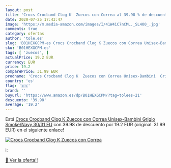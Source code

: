 ```yaml
---
layout: post
title: 'Crocs Crocband Clog K  Zuecos con Correa al 39.98 % de descuento'
date: 2020-07-25 17:43:47
image: 'https://m.media-amazon.com/images/I/41W4iC7nCML._SL400_.jpg'
comments: true
category: ofertas
author: 'tole.es'
slug: 'B01HEXGCPM-es Crocs Crocband Clog K Zuecos con Correa Unisex-Bambini...'
sku: 'B01HEXGCPM-es'
tags: [ 'zuecos', ]
actualPrice: 19.2 EUR
currency: EUR
price: 19.2
comparePrice: 31.99 EUR
prodname: 'Crocs Crocband Clog K  Zuecos con Correa Unisex-Bambini  Grigio  Smoke/Navy   30/31 EU'
country: 'es'
flag: '🇪🇸'
brand: ''
buyurl: 'https://www.amazon.es/dp/B01HEXGCPM/?tag=tolees-21'
descuento: '39.98'
average: '19.2'
---
```


Está [Crocs Crocband Clog K  Zuecos con Correa Unisex-Bambini  Grigio  Smoke/Navy   30/31 EU](https://www.amazon.es/dp/B01HEXGCPM/?tag=tolees-21) con 39.98 de descuento por 19.2 EUR (original: 31.99 EUR) en el siguiente enlace!

[![Crocs Crocband Clog K  Zuecos con Correa](https://m.media-amazon.com/images/I/41W4iC7nCML._SL400_.jpg)](https://www.amazon.es/dp/B01HEXGCPM/?tag=tolees-21)

ℹ️:


[🛒 Ver la oferta!!](https://www.amazon.es/dp/B01HEXGCPM/?tag=tolees-21)
